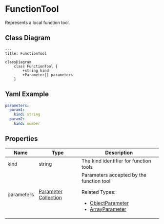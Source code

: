 # FunctionTool

Represents a local function tool.

## Class Diagram

```mermaid
---
title: FunctionTool
---
classDiagram
    class FunctionTool {
        +string kind
        +Parameter[] parameters
    }
```



## Yaml Example
```yaml
parameters:
  param1:
    kind: string
  param2:
    kind: number

```




## Properties

| Name | Type | Description |
| ---- | ---- | ----------- |
| kind | string | The kind identifier for function tools  |
| parameters | [Parameter Collection](Parameter.md) | Parameters accepted by the function tool <p>Related Types:<ul><li>[ObjectParameter](ObjectParameter.md)</li><li>[ArrayParameter](ArrayParameter.md)</li></ul></p> |



